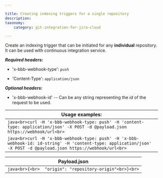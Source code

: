 ```yaml
---

title: Creating indexing triggers for a single repository
description:
taxonomy:
    category: git-integration-for-jira-cloud

---
```

Create an indexing trigger that can be initiated for any **individual** repository. It can be used with continuous integration service.

_**Required headers:**_

*   'x-bbb-webhook-type': `push`

*   'Content-Type': `application/json`


_**Optional headers:**_

*   'x-bbb-webhook-id' -- Can be any string representing the _id_ of the request to be used.


| **Usage examples:** |
| --- |
| ```java<br>curl -H 'x-bbb-webhook-type: push' -H 'content-type: application/json' -X POST -d @payload.json https://webhook/url<br>``` |
| ```java<br>curl -H 'x-bbb-webhook-type: push' -H 'x-bbb-webhook-id: id-string' -H 'content-type: application/json' -X POST -d @payload.json https://webhook/url<br>``` |

| **Payload.json** |
| --- |
| ```java<br>{<br>  "origin": "repository-origin"<br>}<br>``` |

